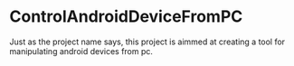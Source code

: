 ControlAndroidDeviceFromPC
==========================

Just as the project name says, this project is aimmed at creating a tool for manipulating android devices from pc.
